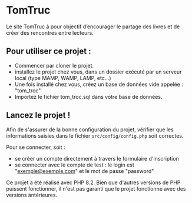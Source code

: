

# TomTruc

Le site TomTruc à pour objectif d’encourager le partage des livres et de créer des rencontres entre lecteurs.

## Pour utiliser ce projet :

- Commencer par cloner le projet.
- installez le projet chez vous, dans un dossier exécuté par un serveur local (type MAMP, WAMP, LAMP, etc...)
- Une fois installé chez vous, créez un base de données vide appelée : "tom_troc"
- Importez le fichier tom_troc.sql dans votre base de données.

## Lancez le projet !

Afin de s'assurer de la bonne configuration du projet, vérifier que les informations saisies dans le fichier `src/config/config.php` soit correctes.

Pour se connecter, soit :
- se créer un compte directement à travers le formulaire d'inscription
- se connecter avec le compte de test : le login est "exemple@exemple.com" et le mot de passe "password"

Ce projet a été réalisé avec PHP 8.2. Bien que d'autres versions de PHP puissent fonctionner, il n'est pas garanti que le projet fonctionne avec des versions antérieures.